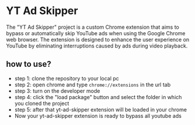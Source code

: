 # YT Ad Skipper
The "YT Ad Skipper" project is a custom Chrome extension that aims to bypass or automatically skip YouTube ads when using the Google Chrome web browser. The extension is designed to enhance the user experience on YouTube by eliminating interruptions caused by ads during video playback.

## how to use?
* step 1: clone the repository to your local pc
* step 2: open chrome and type ``` chrome://extensions ``` in the url tab
* step 3: turn on the developer mode
* step 4: click the "load package" button and select the folder in which you cloned the project
* step 5: after that yt-ad-skipper extension will be loaded in your chrome
* Now your yt-ad-skipper extension is ready to bypass all youtube ads
